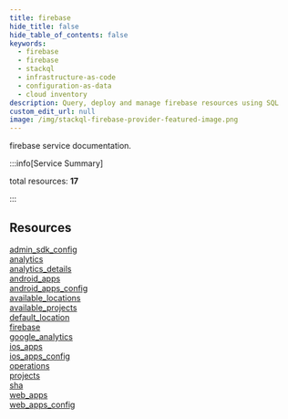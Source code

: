 ```yaml
---
title: firebase
hide_title: false
hide_table_of_contents: false
keywords:
  - firebase
  - firebase
  - stackql
  - infrastructure-as-code
  - configuration-as-data
  - cloud inventory
description: Query, deploy and manage firebase resources using SQL
custom_edit_url: null
image: /img/stackql-firebase-provider-featured-image.png
---
```


firebase service documentation.

:::info[Service Summary]

total resources: __17__  

:::

## Resources
<div class="row">
<div class="providerDocColumn">
<a href="/services/firebase/admin_sdk_config/">admin_sdk_config</a><br />
<a href="/services/firebase/analytics/">analytics</a><br />
<a href="/services/firebase/analytics_details/">analytics_details</a><br />
<a href="/services/firebase/android_apps/">android_apps</a><br />
<a href="/services/firebase/android_apps_config/">android_apps_config</a><br />
<a href="/services/firebase/available_locations/">available_locations</a><br />
<a href="/services/firebase/available_projects/">available_projects</a><br />
<a href="/services/firebase/default_location/">default_location</a><br />
<a href="/services/firebase/firebase/">firebase</a>
</div>
<div class="providerDocColumn">
<a href="/services/firebase/google_analytics/">google_analytics</a><br />
<a href="/services/firebase/ios_apps/">ios_apps</a><br />
<a href="/services/firebase/ios_apps_config/">ios_apps_config</a><br />
<a href="/services/firebase/operations/">operations</a><br />
<a href="/services/firebase/projects/">projects</a><br />
<a href="/services/firebase/sha/">sha</a><br />
<a href="/services/firebase/web_apps/">web_apps</a><br />
<a href="/services/firebase/web_apps_config/">web_apps_config</a>
</div>
</div>